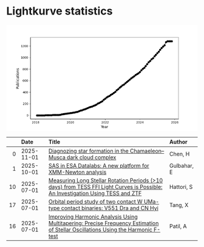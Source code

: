 
<h1>Lightkurve statistics</h1>
  
![publications](lightkurve-publications.png)  
  
|    | Date       | Title                                                                                                                                                                                               | Author      |
|---:|:-----------|:----------------------------------------------------------------------------------------------------------------------------------------------------------------------------------------------------|:------------|
|  0 | 2025-11-01 | [Diagnozing star formation in the Chamaeleon–Musca dark cloud complex](https://ui.adsabs.harvard.edu/abs/2025NewA..12002421C/abstract)                                                              | Chen, H     |
|  1 | 2025-10-01 | [SAS in ESA Datalabs: A new platform for XMM-Newton analysis](https://ui.adsabs.harvard.edu/abs/2025A&C....5300969G/abstract)                                                                       | Gulbahar, E |
| 10 | 2025-07-01 | [Measuring Long Stellar Rotation Periods (&gt;10 days) from TESS FFI Light Curves is Possible: An Investigation Using TESS and ZTF](https://ui.adsabs.harvard.edu/abs/2025AJ....170...15H/abstract) | Hattori, S  |
| 17 | 2025-07-01 | [Orbital period study of two contact W UMa-type contact binaries: V551 Dra and CN Hyi](https://ui.adsabs.harvard.edu/abs/2025NewA..11702357T/abstract)                                              | Tang, X     |
| 16 | 2025-07-01 | [Improving Harmonic Analysis Using Multitapering: Precise Frequency Estimation of Stellar Oscillations Using the Harmonic F-test](https://ui.adsabs.harvard.edu/abs/2025AJ....170....7P/abstract)   | Patil, A    |
